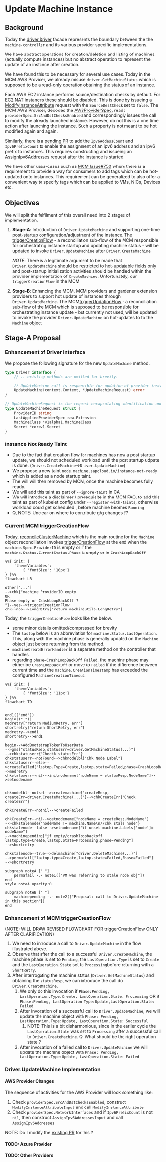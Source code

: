 # Update Machine Instance

## Background

Today the [driver.Driver](https://github.com/gardener/machine-controller-manager/blob/rel-v0.49/pkg/util/provider/driver/driver.go#L28) facade represents the boundary between the the `machine-controller` and its various provider specific implementations.

We have abstract operations for creation/deletion and listing of machines (actually compute instances) but no abstract operation to represent the update of an instance after creation.

We have found this to be necessary for several use cases. Today in the MCM AWS Provider, we already misuse `driver.GetMachineStatus`  which is supposed to be a read-only operation obtaining the status of an instance. 

Each AWS EC2 instance performs source/destination checks by default.
For [EC2 NAT](https://docs.aws.amazon.com/vpc/latest/userguide/VPC_NAT_Instance.html#EIP_Disable_SrcDestCheck) instances
these should be disabled. This is done by issueing
a [ModifyInstanceAttribute](https://docs.aws.amazon.com/AWSEC2/latest/APIReference/API_ModifyInstanceAttribute.html) request with the `SourceDestCheck` set to `false`. The MCM AWS Provider, decodes the  [AWSProviderSpec](https://github.com/gardener/machine-controller-manager-provider-aws/blob/39318bb2b5b4a573fdc77eaf400839d12c4abf59/pkg/aws/apis/aws_provider_spec.go#L63), reads `providerSpec.SrcAndDstChecksEnabled` and correspondingly issues the call to modify the already launched instance.  However, do not this is a one time action after launching the instance. Such a property is not meant to be hot modified again and again.

Similarly, there is a [pending PR](https://github.com/gardener/machine-controller-manager-provider-aws/pull/128) to add the `Ipv6AddessCount` and `Ipv6PrefixCount` to enable the assignment of an ipv6 address and an ipv6 prefix to instances. This requires constructing and issueing an [AssignIpv6Addresses](https://docs.aws.amazon.com/AWSEC2/latest/APIReference/API_AssignIpv6Addresses.html) request after the instance is started.

We have other uses-cases such as  [MCM Issue#750](https://github.com/gardener/machine-controller-manager/issues/750) where there is a requirement to provide a way for consumers to add tags which can be hot-updated onto instances. This requirement can be generalized to also offer a convenient way to specify tags which can be applied to VMs, NICs, Devices etc.

## Objectives

We will split the fulfilment of this overall need into 2 stages of implementation.

1. **Stage-A**: Introduction of `Driver.UpdateMachine` and supporting one-time post-startup configuration/adjustment of the instance. The [triggerCreationFlow](https://github.com/gardener/machine-controller-manager/blob/rel-v0.50/pkg/util/provider/machinecontroller/machine.go#L310) - a reconciliation sub-flow of the MCM responsible for orchestrating instance startup and updating machine status - will be updated to invoke `Driver.UpdateMachine` after `Driver.CreateMachine`

    _NOTE_: There is a legitimate argument to be made that `Driver.UpdateMachine` should be restricted to hot-updatable fields only and  post-startup initialization activities should be handled within the provider implementation of `CreateMachine`. Unfortunately, our `triggerCreationFlow` in the MCM 

2. **Stage-B**: Enhancing the MCM, MCM providers and gardener extension providers to support hot update of instances through `Driver.UpdateMachine`.  The MCM[triggerUpdationFlow](https://github.com/gardener/machine-controller-manager/blob/v0.50.1/pkg/util/provider/machinecontroller/machine.go#L531) - a reconciliation sub-flow of the MCM which is supposed to be responsible for orchestrating instance update - but currently not used, will be updated to invoke the provider `Driver.UpdateMachine` on hot-updates to to the `Machine` object

## Stage-A Proposal


### Enhancement of Driver Interface

We propose the following signature for the new `UpdateMachine` method.
```go
type Driver interface {
    // .. existing methods are omitted for brevity.

    // UpdateMachine call is responsible for updation of provider instance using the data in the given UpdateMachineRequest.
    UpdateMachine(context.Context, *UpdateMachineRequest) error
}

// UpdateMachineRequest is the request encapsulating identification and updation data regarding instance configuration. 
type UpdateMachineRequest struct {
    ProviderID string
    LastAppliedProviderSpec raw.Extension
    MachineClass *v1alpha1.MachineClass
    Secret *corev1.Secret
}
```
### Instance Not Ready Taint 

- Due to the fact that creation flow for machines has now a post startup update, we should not scheduled workload until the post startup udpate is done. (`Driver.CreateMachine`->`Driver.UpdateMachine`)
- We propose a new taint `node.machine.sapcloud.io/instance-not-ready` which is added as a node startup taint.
- The will will then removed by MCM, once the machine becomes fully ready. 
- We will add this taint as part of `--ignore-taint` in CA
- We will introduce a disclaimer / prerequisite in the MCM FAQ, to add this taint as part of kubelet config under `--register-with-taints`, otherwise workload could get scheduled , before machine beomes `Running`
- Q, NOTE: Unclear on where to contribute g/g changes ??


### Current MCM triggerCreationFlow

Today, [reconcileClusterMachine](https://github.com/gardener/machine-controller-manager/blob/v0.50.1/pkg/util/provider/machinecontroller/machine.go#L89) which is the main routine for the `Machine` object reconciliation invokes  [triggerCreationFlow](https://github.com/gardener/machine-controller-manager/blob/rel-v0.50/pkg/util/provider/machinecontroller/machine.go#L310) at the end when the `machine.Spec.ProviderID` is empty or if the `machine.Status.CurrentStatus.Phase` is empty or in `CrashLoopBackOff`

```mermaid
%%{ init: {
    'themeVariables':
        { 'fontSize': '10px'}
} }%%
flowchart LR

other["..."]
-->chk{"machine ProviderID empty
OR
Phase empty or CrashLoopBackOff ?
"}--yes-->triggerCreationFlow
chk--noo-->LongRetry["return machineutils.LongRetry"]
```

Today, the `triggerCreationFlow` looks like the below. 

* some minor details omitted/compressed for brevity 
* The `lastop` below is an abbreviation for `machine.Status.LastOperation`. This, along with the machine phase is generally updated on the `Machine` object just before returning from the method.
* `machineCreateErrorHandler` is a separate method on the controller that handles 
* regarding `phase=CrashLoopBackOff|Failed`. the machine phase may either be `CrashLoopBackOff` or move to `Failed` if the difference between current time  and the `machine.CreationTimestamp` has exceeded the configured `MachineCreationTimeout`.
 

```mermaid
%%{ init: {
    'themeVariables':
        { 'fontSize': '11px'}
} }%%
flowchart TD


end1(("end"))
begin((" "))
medretry["return MediumRetry, err"]
shortretry["return ShortRetry, err"]
medretry-->end1
shortretry-->end1

begin-->AddBootstrapTokenToUserData
-->gms["statusResp,statusErr=driver.GetMachineStatus(...)"]
-->chkstatuserr{"Checkk statusErr"}
chkstatuserr--notFound-->chknodelbl{"Chk Node Label"}
chkstatuserr--else-->createFailed["lastop.Type=Create,lastop.state=Failed,phase=CrashLoopBackOff|Failed"]-->medretry
chkstatuserr--nil-->initnodename["nodeName = statusResp.NodeName"]-->setnodename


chknodelbl--notset-->createmachine["createResp, createErr=driver.CreateMachine(...)"]-->chkCreateErr{"Check createErr"}

chkCreateErr--notnil-->createFailed

chkCreateErr--nil-->getnodename["nodeName = createResp.NodeName"]
-->chkstalenode{"nodeName != machine.Name\n//chk stale node"}
chkstalenode--false-->setnodename["if unset machine.Labels['node']= nodeName"]
-->machinepending["if empty/crashloopbackoff lastop.type=Create,lastop.State=Processing,phase=Pending"]
-->shortretry

chkstalenode--true-->delmachine["driver.DeleteMachine(...)"]
-->permafail["lastop.type=Create,lastop.state=Failed,Phase=Failed"]
-->shortretry

subgraph noteA [" "]
    permafail -.- note1(["VM was referring to stale node obj"])
end
style noteA opacity:0

subgraph noteB [" "]
    machinepending -.- note2(["Proposal: call to Driver.UpdateMachine in this section"])
end

```

### Enhancement of MCM triggerCreationFlow

(NOTE: WILL DRAW REVISED FLOWCHART FOR triggerCreationFlow ONLY AFTER CLARIFICATION)

1. We need to introduce a call to `Driver.UpdateMachine` in the flow illustrated above.
1. Observe that after the call to a successful `Driver.CreateMachine`, the machine phase is set to `Pending`, the `LastOperation.Type` is set to `Create` and the `LastOperation.State` set to `Processing`before returning with a `ShortRetry`. 
1. After interrogating the machine status (`Driver.GetMachineStatus`) and obtaining the `statusResp`, we can introduce the call do `Driver.CreateMachine`.
   1. We only do this invocation if  `Phase:Pending, LastOperation.Type:Create, LastOperation.State: Processing` OR if `Phase:Pending, LastOperation.Type:Update,LastOperation.State: Failed`
   1. After invocation of a successful call to `Driver.UpdateMachine`, we will update the machine object with `Phase: Pending, LastOperation.Type:Update, LastOperation.State: Successful`
      1. NOTE: This is a bit disharmonious, since in the earlier cycle the `LastOperation.State` was set to `Processing` after a successful call to `Driver.CreateMachine`. Q: What should be the right operation state ?
   1. After invocation of a failed call to `Driver.UpdateMachine` we will update the machine object with `Phase: Pending, LastOperation.Type:Update, LastOperation.State: Failed`


### Driver.UpdateMachine Implementation

#### AWS Provider Changes
The sequence of activities for the AWS Provider will look something like:
1. Check `providerSpec.SrcAndDstChecksEnabled`, construct `ModifyInstanceAttributeInput` and call `ModifyInstanceAttribute`
1. Check `providerSpec.NetworkInterfaces` and if `Ipv6PrefixCount` is not `nil`, then construct `AssignIpv6AddressesInput` and call `AssignIpv6Addresses` 

NOTE: Do I modify the [existing PR](https://github.com/gardener/machine-controller-manager-provider-aws/pull/128) for this ? 


#### TODO: Azure Provider
#### TODO: Other Providers




